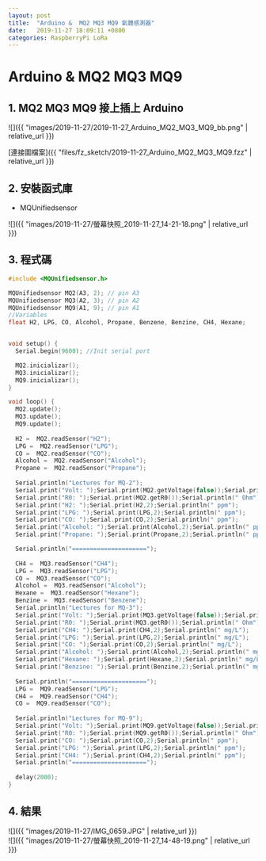```yaml
---
layout: post
title:  "Arduino &  MQ2 MQ3 MQ9 氣體感測器"
date:   2019-11-27 18:09:11 +0800
categories: RaspberryPi LoRa
---
```


# Arduino & MQ2 MQ3 MQ9 

## 1. MQ2 MQ3 MQ9 接上插上 Arduino

![]({{ "images/2019-11-27/2019-11-27_Arduino_MQ2_MQ3_MQ9_bb.png" | relative_url }})   

[連接圖檔案]({{ "files/fz_sketch/2019-11-27_Arduino_MQ2_MQ3_MQ9.fzz" | relative_url }})   
<!--[元件位置]({{ "files/fz_part/.fzpz" | relative_url }})-->

## 2. 安裝函式庫
* MQUnifiedsensor

![]({{ "images/2019-11-27/螢幕快照_2019-11-27_14-21-18.png" | relative_url }})

## 3. 程式碼
```cpp
#include <MQUnifiedsensor.h>

MQUnifiedsensor MQ2(A3, 2); // pin A3
MQUnifiedsensor MQ3(A2, 3); // pin A2
MQUnifiedsensor MQ9(A1, 9); // pin A1
//Variables
float H2, LPG, CO, Alcohol, Propane, Benzene, Benzine, CH4, Hexane;


void setup() {
  Serial.begin(9600); //Init serial port

  MQ2.inicializar(); 
  MQ3.inicializar(); 
  MQ9.inicializar(); 
}

void loop() {
  MQ2.update(); 
  MQ3.update(); 
  MQ9.update(); 
 
  H2 =  MQ2.readSensor("H2"); 
  LPG =  MQ2.readSensor("LPG");
  CO =  MQ2.readSensor("CO"); 
  Alcohol =  MQ2.readSensor("Alcohol"); 
  Propane =  MQ2.readSensor("Propane");
  
  Serial.println("Lectures for MQ-2");
  Serial.print("Volt: ");Serial.print(MQ2.getVoltage(false));Serial.println(" V"); 
  Serial.print("R0: ");Serial.print(MQ2.getR0());Serial.println(" Ohm"); 
  Serial.print("H2: ");Serial.print(H2,2);Serial.println(" ppm");
  Serial.print("LPG: ");Serial.print(LPG,2);Serial.println(" ppm");
  Serial.print("CO: ");Serial.print(CO,2);Serial.println(" ppm");
  Serial.print("Alcohol: ");Serial.print(Alcohol,2);Serial.println(" ppm");
  Serial.print("Propane: ");Serial.print(Propane,2);Serial.println(" ppm");

  Serial.println("=====================");
  
  CH4 =  MQ3.readSensor("CH4");
  LPG =  MQ3.readSensor("LPG"); 
  CO =  MQ3.readSensor("CO"); 
  Alcohol =  MQ3.readSensor("Alcohol");
  Hexane =  MQ3.readSensor("Hexane");
  Benzine =  MQ3.readSensor("Benzene");
  Serial.println("Lectures for MQ-3");
  Serial.print("Volt: ");Serial.print(MQ3.getVoltage(false));Serial.println(" V"); 
  Serial.print("R0: ");Serial.print(MQ3.getR0());Serial.println(" Ohm"); 
  Serial.print("CH4: ");Serial.print(CH4,2);Serial.println(" mg/L");
  Serial.print("LPG: ");Serial.print(LPG,2);Serial.println(" mg/L");
  Serial.print("CO: ");Serial.print(CO,2);Serial.println(" mg/L");
  Serial.print("Alcohol: ");Serial.print(Alcohol,2);Serial.println(" mg/L");
  Serial.print("Hexane: ");Serial.print(Hexane,2);Serial.println(" mg/L");
  Serial.print("Benzine: ");Serial.print(Benzine,2);Serial.println(" mg/L");
  
  Serial.println("=====================");
  LPG =  MQ9.readSensor("LPG"); 
  CH4 =  MQ9.readSensor("CH4");
  CO =  MQ9.readSensor("CO"); 
  
  Serial.println("Lectures for MQ-9");
  Serial.print("Volt: ");Serial.print(MQ9.getVoltage(false));Serial.println(" V"); 
  Serial.print("R0: ");Serial.print(MQ9.getR0());Serial.println(" Ohm"); 
  Serial.print("CO: ");Serial.print(CO,2);Serial.println(" ppm");
  Serial.print("LPG: ");Serial.print(LPG,2);Serial.println(" ppm");
  Serial.print("CH4: ");Serial.print(CH4,2);Serial.println(" ppm");
  Serial.println("=====================");
  
  delay(2000);
}
```

## 4. 結果

![]({{ "images/2019-11-27/IMG_0659.JPG" | relative_url }})   
![]({{ "images/2019-11-27/螢幕快照_2019-11-27_14-48-19.png" | relative_url }})   
